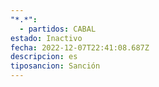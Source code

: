 ```yaml
---
"*.*":
  - partidos: CABAL
estado: Inactivo
fecha: 2022-12-07T22:41:08.687Z
descripcion: es
tiposancion: Sanción
---
```

